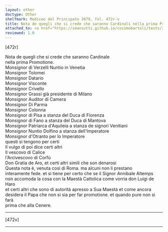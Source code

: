 ```yaml
---
layout: other
doctype: Other
shelfmark: Mediceo del Principato 3079, fol. 472r-v
title: Nota de quegli che si crede che saranno Cardinali nella prima Promotione
attached_to: <a href="https://smansutti.github.io/cosimobartoli/texts/3079_095/">3079_095</a>
reviewed: 1.0
---
```


[472r]  
  
  
Nota de quegli che si crede che saranno Cardinale  
nella prima Promotione.  
Monsignor di Verzelli Nuntio in Venetia  
Monsignor Tolomei  
Monsignor Datario  
Monsignor Visconte  
Monsignor Crivello  
Monsignor Grassi già presidente di Milano  
Monsignor Auditor di Camera  
Monsignor Di Parma  
Monsignor Colonna  
Monsignor di Pisa a stanza del Duca di Fiorenza  
Monsignor di Fano a stanza del Duca di Mantova  
Monsignor Patriarca d'Aquileia a stanza de signori Venitiani  
Monsignor Nuntio Dolfino a stanza dell'Imperatore  
Monsignor d'Otranto per lo Imperatore  
questi si tengono per certi  
Il vulgo di poi dice certi altri  
Il vescovo di Calice  
l'Arcivescovo di Corfù  
Don Gratia de Aro, et certi altri simili che son denarosi  
Questa nota è, venuta così di Roma. ma alcuni non li prestano  
interamente fede. et si tiene per certo che se il Signor Annibale Altemps  
non accomoda la cosa con la Maestà Cattolica come vorria don Luigi de Haro  
et certi altri che sono di autorità apresso a Sua Maestà et come ancora  
desidera il Papa che non si sia per far promotione. et quando pure non si farà  
prima che alla Cenere.  
  
---  

[472v]  
  
  
  
---  

